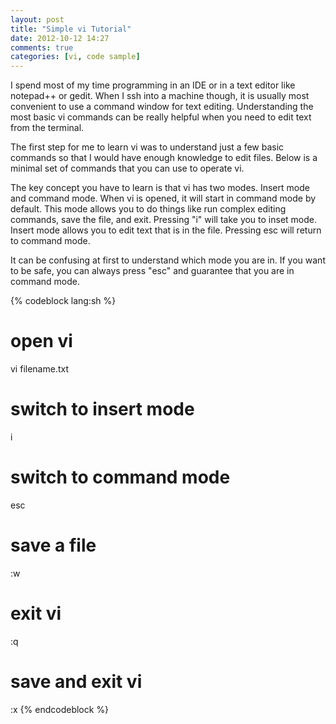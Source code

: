 ```yaml
---
layout: post
title: "Simple vi Tutorial"
date: 2012-10-12 14:27
comments: true
categories: [vi, code sample]
---
```


I spend most of my time programming in an IDE or in a text editor like notepad++ or gedit. When I ssh into a machine though, it is usually most convenient to use a command window for text editing. Understanding the most basic vi commands can be really helpful when you need to edit text from the terminal.

The first step for me to learn vi was to understand just a few basic commands so that I would have enough knowledge to edit files. Below is a minimal set of commands that you can use to operate vi. 

The key concept you have to learn is that vi has two modes. Insert mode and command mode. When vi is opened, it will start in command mode by default. This mode allows you to do things like run complex editing commands, save the file, and exit. Pressing "i" will take you to inset mode. Insert mode allows you to edit text that is in the file. Pressing esc will return to command mode. 

It can be confusing at first to understand which mode you are in. If you want to be safe, you can always press "esc" and guarantee that you are in command mode.

{% codeblock lang:sh %}
# open vi
vi filename.txt

# switch to insert mode
i

# switch to command mode
esc

# save a file
:w

# exit vi
:q

# save and exit vi
:x
{% endcodeblock %}

